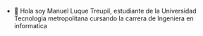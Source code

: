- 👋 Hola soy Manuel Luque Treupil, estudiante de la Universidad Tecnologia metropolitana cursando la carrera de Ingeniera en informatica


<!---
k0daxz/k0daxz is a ✨ special ✨ repository because its `README.md` (this file) appears on your GitHub profile.
You can click the Preview link to take a look at your changes.
--->
